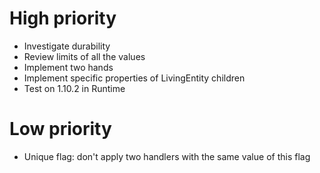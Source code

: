 # High priority
- Investigate durability
- Review limits of all the values
- Implement two hands
- Implement specific properties of LivingEntity children
- Test on 1.10.2 in Runtime

# Low priority
- Unique flag: don't apply two handlers with the same value of this flag